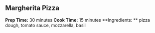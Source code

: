 ## Margherita Pizza
**Prep Time:** 30 minutes
**Cook Time:** 15 minutes
**Ingredients: ** pizza dough, tomato sauce, mozzarella, basil
